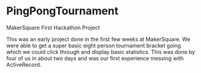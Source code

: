 PingPongTournament
==================

MakerSquare First Hackathon Project


This was an early project done in the first few weeks at MakerSquare. We were able to get a super basic eight person 
tournament bracket going which we could click through and display basic statistics. This was done by four of us in about 
two days and was our first experience messing with ActiveRecord.
